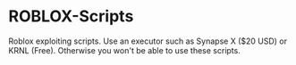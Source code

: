  # ROBLOX-Scripts
 Roblox exploiting scripts.
 Use an executor such as Synapse X ($20 USD) or KRNL (Free).
 Otherwise you won't be able to use these scripts.

